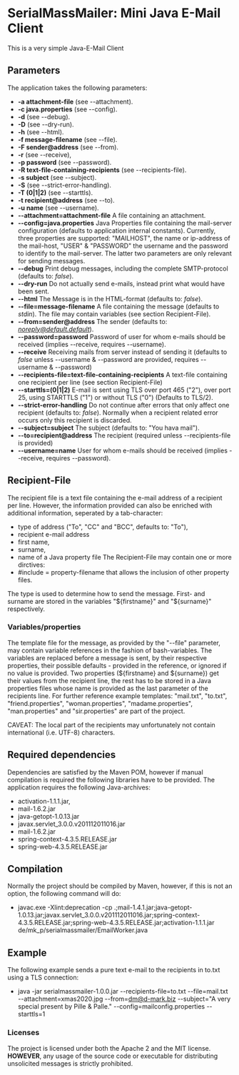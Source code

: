 # SerialMassMailer: Mini Java E-Mail Client

This is a very simple Java-E-Mail Client

## Parameters
The application takes the following parameters:
- **-a attachment-file** (see --attachment).
- **-c java.properties** (see --config).
- **-d** (see --debug).
- **-D** (see --dry-run).
- **-h** (see --html).
- **-f message-filename** (see --file).
- **-F sender@address** (see --from).
- **-r** (see --receive),
- **-p password** (see --password).
- **-R text-file-containing-recipients** (see --recipients-file).
- **-s subject** (see --subject).
- **-S** (see --strict-error-handling).
- **-T (0|1|2)** (see --starttls).
- **-t recipient@address** (see --to).
- **-u name** (see --username).
- **--attachment=attachment-file**
A file containing an attachment.
- **--config=java.properties**
Java Properties file containing the mail-server configuration (defaults to application internal constants).
Currently, three properties are supported: "MAILHOST", the name or ip-address of the mail-host, "USER" & "PASSWORD" the username and the password to identify to the mail-server.  The latter two parameters are only relevant for sending messages.
- **--debug**
Print debug messages, including the complete SMTP-protocol (defaults to: *false*).
- **--dry-run**
Do not actually send e-mails, instead print what would have been sent.
- **--html**
The Message is in the HTML-format (defaults to: *false*).
- **--file=message-filename**
A file containing the message (defaults to *stdin*).
The file may contain variables (see section Recipient-File).
- **--from=sender@address**
The sender (defaults to: *noreply@default.default*).
- **--password=password**
Password of user for whom e-mails should be received (implies --receive, requires --username).
- **--receive**
Receiving mails from server instead of sending it (defaults to *false* unless --username & --password are provided, requires --username & --password)
- **--recipients-file=text-file-containing-recipients**
A text-file containing one recipient per line (see section Recipient-File)
- **--starttls=(0|1|2)**
E-mail is sent using TLS over port 465 ("2"), over port 25, using STARTTLS ("1") or without TLS ("0") (Defaults to TLS/2).
- **--strict-error-handling**
Do not continue after errors that only affect one recipient (defaults to: *false*). Normally when a recipient related error occurs only this recipient is discarded. 
- **--subject=subject**
The subject (defaults to: "You hava mail").
- **--to=recipient@address**
The recipient (required unless --recipients-file is provided)
- **--username=name**
User for whom e-mails should be received (implies --receive, requires --password).

## Recipient-File
The recipient file is a text file containing the e-mail address of a recipient per line.
However, the information provided can also be enriched with additional information, seperated by a tab-character:
- type of address ("To", "CC" and "BCC", defaults to: "To"),
- recipient e-mail address
- first name,
- surname,
- name of a Java property file
The Recipient-File may contain one or more dirctives:
- #include = property-filename
that allows the inclusion of other property files.

The type is used to determine how to send the message.
First- and surname are stored in the variables "${firstname}" and "${surname}" respectively.
### Variables/properties
The template file for the message, as provided by the "--file" parameter, may contain variable references in the fashion of bash-variables.
The variables are replaced before a message is sent, by their respective properties, their possible defaults - provided in the reference, or ignored if no value is provided.
Two properties (${firstname} and ${surname}) get their values from the recipient line, the rest has to be stored in a Java properties files whose name is provided as the last parameter of the recipients line.
For further reference example templates: "mail.txt", "to.txt", "friend.properties", "woman.properties", "madame.properties", "man.properties" and "sir.properties" are part of the project.

CAVEAT: The local part of the recipients may unfortunately not contain international (i.e. UTF-8) characters.

## Required dependencies
Dependencies are satisfied by the Maven POM, however if manual compilation is required the following libraries have to be provided.
The application requires the following Java-archives:
- activation-1.1.1.jar,
- mail-1.6.2.jar
- java-getopt-1.0.13.jar
- javax.servlet_3.0.0.v201112011016.jar
- mail-1.6.2.jar
- spring-context-4.3.5.RELEASE.jar
- spring-web-4.3.5.RELEASE.jar

## Compilation
Normally the project should be compiled by Maven, however, if this is not an option, the following command will do:
- javac.exe -Xlint:deprecation -cp .;mail-1.4.1.jar;java-getopt-1.0.13.jar;javax.servlet_3.0.0.v201112011016.jar;spring-context-4.3.5.RELEASE.jar;spring-web-4.3.5.RELEASE.jar;activation-1.1.1.jar  de/mk_p/serialmassmailer/EmailWorker.java

## Example
The following example sends a pure text e-mail to the recipients in to.txt using a TLS connection:
- java -jar serialmassmailer-1.0.0.jar  --recipients-file=to.txt --file=mail.txt --attachment=xmas2020.jpg --from=dm@d-mark.biz --subject="A very special present by Pille & Palle." --config=mailconfig.properties --starttls=1

### Licenses
The project is licensed under both the Apache 2 and the MIT license.
**HOWEVER**, any usage of the source code or executable for distributing unsolicited messages is strictly prohibited.
